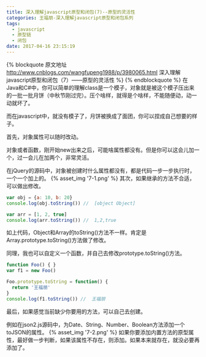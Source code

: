 ```yaml
---
title: 深入理解javascript原型和闭包(7)--原型的灵活性
categories: 王福朋-深入理解javascript原型和闭包系列
tags:
  - javascript
  - 原型链
  - 闭包
date: 2017-04-16 23:15:19
---
```

{% blockquote 原文地址 http://www.cnblogs.com/wangfupeng1988/p/3980065.html 深入理解javascript原型和闭包（7）——原型的灵活性 %}
{% endblockquote %}
在Java和C#中，你可以简单的理解class是一个模子，对象就是被这个模子压出来的一批一批月饼（中秋节刚过完）。压个啥样，就得是个啥样，不能随便动，动一动就坏了。

而在javascript中，就没有模子了，月饼被换成了面团，你可以捏成自己想要的样子。



首先，对象属性可以随时改动。

对象或者函数，刚开始new出来之后，可能啥属性都没有。但是你可以这会儿加一个，过一会儿在加两个，非常灵活。

在jQuery的源码中，对象被创建时什么属性都没有，都是代码一步一步执行时，一个一个加上的。
{% asset_img '7-1.png' %}
其次，如果继承的方法不合适，可以做出修改。
```javascript
var obj = {a: 10, b: 20}
console.log(obj.toString()) //  [object Object]

var arr = [1, 2, true]
console.log(arr.toString()) //  1,2,true
```
如上代码，Object和Array的toString()方法不一样。肯定是Array.prototype.toString()方法做了修改。

同理，我也可以自定义一个函数，并自己去修改prototype.toString()方法。
```javascript
function Foo() { }
var f1 = new Foo()

Foo.prototype.toString = function() {
  return '王福朋'
}
console.log(f1.toString()) //  王福朋
```
最后，如果感觉当前缺少你要用的方法，可以自己去创建。

例如在json2.js源码中，为Date、String、Number、Boolean方法添加一个toJSON的属性。
{% asset_img '7-2.png' %}
如果你要添加内置方法的原型属性，最好做一步判断，如果该属性不存在，则添加。如果本来就存在，就没必要再添加了。
